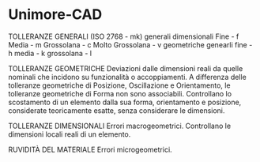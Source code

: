 # Unimore-CAD

TOLLERANZE GENERALI
(ISO 2768 - mk)
  generali dimensionali
    Fine - f
    Media - m
    Grossolana - c
    Molto Grossolana - v
  geometriche genearli
    fine - h
    media - k
    grossolana - l

TOLLERANZE GEOMETRICHE
  Deviazioni dalle dimensioni reali da quelle nominali che incidono su funzionalità o accoppiamenti. 
  A differenza delle tolleranze geometriche di Posizione, Oscillazione e Orientamento, 
  le tolleranze geometriche di Forma non sono associabili.
  Controllano lo scostamento di un elemento dalla sua forma, orientamento e posizione, considerate teoricamente esatte,
  senza considerare le dimensioni.
  

TOLLERANZE DIMENSIONALI
Errori macrogeometrici.
Controllano le dimensioni locali reali di un elemento.

RUVIDITÀ DEL MATERIALE
Errori microgeometrici.
